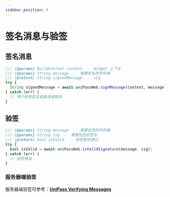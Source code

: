 ```yaml
---
sidebar_position: 5
---
```


# 签名消息与验签

## 签名消息

```ts
/// {@params} BuildContext context  -  Widget 上下文
/// {@params} String message  -  需要签名的字符串
/// {@return} String signedMessage  -  sig
try {
  String signedMessage = await uniPassWeb.signMessage(context, message);
} catch (err) {
  // 用户拒绝签名或者连接错误
}
```

## 验签

```ts
/// {@params} String message  -  需要验签的字符串
/// {@params} String sig  -  需要验签的签名
/// {@return} bool isValid  -  验签是否通过
try {
  bool isValid = await uniPassWeb.isValidSignature(message, sig);
} catch (err) {
  // 验签错误
}
```

### 服务器端验签

服务器端验签可参考：[**UniPass Verifying Messages**](../verifying-messages/01-unipass-verifying-messages.mdx)